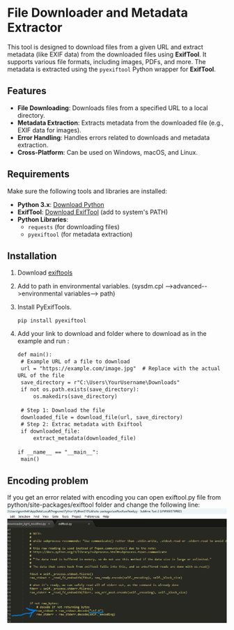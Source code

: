 # File Downloader and Metadata Extractor

This tool is designed to download files from a given URL and extract metadata (like EXIF data) from the downloaded files using **ExifTool**. It supports various file formats, including images, PDFs, and more. The metadata is extracted using the `pyexiftool` Python wrapper for **ExifTool**.

## Features

- **File Downloading**: Downloads files from a specified URL to a local directory.
- **Metadata Extraction**: Extracts metadata from the downloaded file (e.g., EXIF data for images).
- **Error Handling**: Handles errors related to downloads and metadata extraction.
- **Cross-Platform**: Can be used on Windows, macOS, and Linux.

## Requirements

Make sure the following tools and libraries are installed:

- **Python 3.x**: [Download Python](https://www.python.org/downloads/)
- **ExifTool**: [Download ExifTool](https://exiftool.org/) (add to system's PATH)
- **Python Libraries**:
  - `requests` (for downloading files)
  - `pyexiftool` (for metadata extraction)

## Installation

1. Download [exiftools](https://exiftool.org/install.html)
2. Add to path in environmental variables. (sysdm.cpl -->advanced-->environmental variables--> path)
3. Install PyExifTools.
   ```
   pip install pyexiftool

   ```
4. Add your link to download and folder where to download as in the example and run :
   
   ```
   def main():
    # Example URL of a file to download
    url = "https://example.com/image.jpg"  # Replace with the actual URL of the file
    save_directory = r"C:\Users\YourUsername\Downloads"
    if not os.path.exists(save_directory):
        os.makedirs(save_directory)
    
    # Step 1: Download the file
    downloaded_file = download_file(url, save_directory)
    # Step 2: Extrac metadata with Exiftool
    if downloaded_file:
        extract_metadata(downloaded_file)

   if __name__ == "__main__":
    main()
   ```

## Encoding problem
   
If you get an error related with encoding you can open exiftool.py file from python/site-packages/exiftool folder and change the following line:
![exiftool error and solution](exiftoolfile.png)

 
